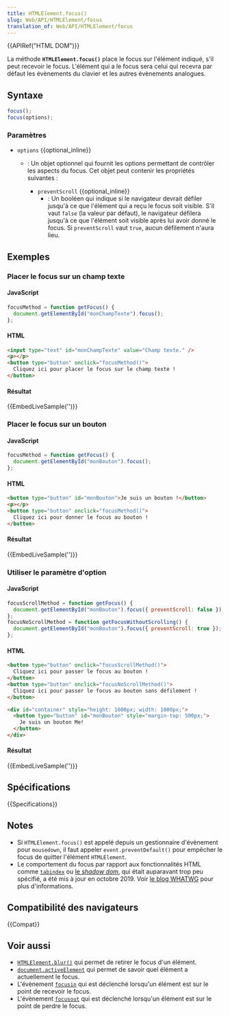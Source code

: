 ```yaml
---
title: HTMLElement.focus()
slug: Web/API/HTMLElement/focus
translation_of: Web/API/HTMLElement/focus
---
```


{{APIRef("HTML DOM")}}

La méthode **`HTMLElement.focus()`** place le focus sur l'élément indiqué, s'il peut recevoir le focus. L'élément qui a le focus sera celui qui recevra par défaut les évènements du clavier et les autres évènements analogues.

## Syntaxe

```js
focus();
focus(options);
```

### Paramètres

- `options` {{optional_inline}}

  - : Un objet optionnel qui fournit les options permettant de contrôler les aspects du focus. Cet objet peut contenir les propriétés suivantes&nbsp;:

    - `preventScroll` {{optional_inline}}
      - : Un booléen qui indique si le navigateur devrait défiler jusqu'à ce que l'élément qui a reçu le focus soit visible. S'il vaut `false` (la valeur par défaut), le navigateur défilera jusqu'à ce que l'élément soit visible après lui avoir donné le focus. Si `preventScroll` vaut `true`, aucun défilement n'aura lieu.

## Exemples

### Placer le focus sur un champ texte

#### JavaScript

```js
focusMethod = function getFocus() {
  document.getElementById("monChampTexte").focus();
};
```

#### HTML

```html
<input type="text" id="monChampTexte" value="Champ texte." />
<p></p>
<button type="button" onclick="focusMethod()">
  Cliquez ici pour placer le focus sur le champ texte !
</button>
```

#### Résultat

{{EmbedLiveSample('')}}

### Placer le focus sur un bouton

#### JavaScript

```js
focusMethod = function getFocus() {
  document.getElementById("monBouton").focus();
};
```

#### HTML

```html
<button type="button" id="monBouton">Je suis un bouton !</button>
<p></p>
<button type="button" onclick="focusMethod()">
  Cliquez ici pour donner le focus au bouton !
</button>
```

#### Résultat

{{EmbedLiveSample('')}}

### Utiliser le paramètre d'option

#### JavaScript

```js
focusScrollMethod = function getFocus() {
  document.getElementById("monBouton").focus({ preventScroll: false });
};
focusNoScrollMethod = function getFocusWithoutScrolling() {
  document.getElementById("monBouton").focus({ preventScroll: true });
};
```

#### HTML

```html
<button type="button" onclick="focusScrollMethod()">
  Cliquez ici pour passer le focus au bouton !
</button>
<button type="button" onclick="focusNoScrollMethod()">
  Cliquez ici pour passer le focus au bouton sans défilement !
</button>

<div id="container" style="height: 1000px; width: 1000px;">
  <button type="button" id="monBouton" style="margin-top: 500px;">
    Je suis un bouton Me!
  </button>
</div>
```

#### Résultat

{{EmbedLiveSample('')}}

## Spécifications

{{Specifications}}

## Notes

- Si `HTMLElement.focus()` est appelé depuis un gestionnaire d'évènement pour `mousedown`, il faut appeler `event.preventDefault()` pour empêcher le focus de quitter l'élément
  `HTMLElement`.
- Le comportement du focus par rapport aux fonctionnalités HTML comme [`tabindex`](/fr/docs/Web/HTML/Global_attributes#attr-tabindex) ou [le <i lang="en">shadow dom</i>](/fr/docs/Glossary/Shadow_tree), qui était auparavant trop peu spécifié, a été mis à jour en octobre 2019. Voir [le blog WHATWG](https://blog.whatwg.org/focusing-on-focus) pour plus d'informations.

## Compatibilité des navigateurs

{{Compat}}

## Voir aussi

- [`HTMLElement.blur()`](/fr/docs/Web/API/HTMLElement/blur) qui permet de retirer le focus d'un élément.
- [`document.activeElement`](/fr/docs/Web/API/Document/activeElement) qui permet de savoir quel élément a actuellement le focus.
- L'évènement [`focusin`](/fr/docs/Web/API/Element/focusin_event) qui est déclenché lorsqu'un élément est sur le point de recevoir le focus.
- L'évènement [`focusout`](/fr/docs/Web/API/Element/focusout_event) qui est déclenché lorsqu'un élément est sur le point de perdre le focus.

